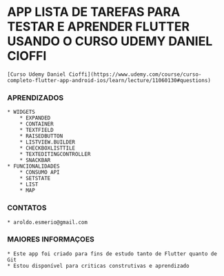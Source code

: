 # APP LISTA DE TAREFAS PARA TESTAR E APRENDER FLUTTER USANDO O CURSO UDEMY DANIEL CIOFFI

    [Curso Udemy Daniel Cioffi](https://www.udemy.com/course/curso-completo-flutter-app-android-ios/learn/lecture/11060130#questions)

### APRENDIZADOS 
    * WIDGETS 
        * EXPANDED
        * CONTAINER
        * TEXTFIELD
        * RAISEDBUTTON
        * LISTVIEW.BUILDER
        * CHECKBOXLISTTILE
        * TEXTEDITINGCONTROLLER   
        * SNACKBAR 
    * FUNCIONALIDADES
        * CONSUMO API 
        * SETSTATE 
        * LIST
        * MAP
        

### CONTATOS 

    * aroldo.esmerio@gmail.com 

### MAIORES INFORMAÇOES 

    * Este app foi criado para fins de estudo tanto de Flutter quanto de Git 
    * Estou disponível para criticas construtivas e aprendizado